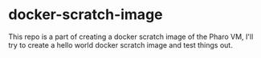 # docker-scratch-image

This repo is a part of creating a docker scratch image of the Pharo VM, I'll try to create a hello world docker scratch image and test things out. 
